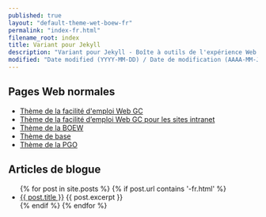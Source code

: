 ```yaml
---
published: true
layout: "default-theme-wet-boew-fr"
permalink: "index-fr.html"
filename_root: index
title: Variant pour Jekyll
description: "Variant pour Jekyll - Boîte à outils de l'expérience Web (BOEW)"
modified: "Date modified (YYYY-MM-DD) / Date de modification (AAAA-MM-JJ)"
---
```


## Pages Web normales ##
* [Thème de la facilité d'emploi Web GC](theme-gcwu-fegc/index-fr.html)
* [Thème de la facilité d’emploi Web GC pour les sites intranet](theme-gcwu-intranet/index-fr.html)
* [Thème de la BOEW](theme-wet-boew/index-fr.html)
* [Thème de base](theme-base/index-fr.html)
* [Thème de la PGO](theme-ogpl/index-fr.html)

## Articles de blogue ##
<ul>
{% for post in site.posts %}
{% if post.url contains '-fr.html' %}
    <li>
		<a href="{{ post.url | remove_first:'/' }}">{{ post.title }}</a>
		{{ post.excerpt }}
    </li>
{% endif %}
{% endfor %}
</ul>